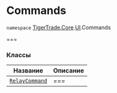 
# Commands

`namespace` [TigerTrade.Core](../../TigerTrade.Core.md).[UI](../../TigerTrade.Core/UI.md).Commands

===


### Классы
| Название | Описание |
| --- | --- |
| [`RelayCommand`](./Commands/RelayCommand.cs.md) | *===* |
